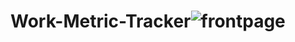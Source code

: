 # Work-Metric-Tracker![frontpage](https://user-images.githubusercontent.com/67939160/203492722-04522ad7-d120-4f25-9427-797cef0519b3.png)
